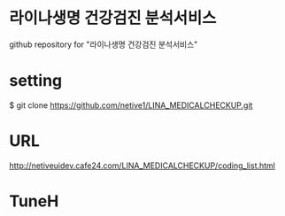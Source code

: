 # 라이나생명 건강검진 분석서비스
github repository for "라이나생명 건강검진 분석서비스"

# setting
$ git clone https://github.com/netive1/LINA_MEDICALCHECKUP.git

# URL
http://netiveuidev.cafe24.com/LINA_MEDICALCHECKUP/coding_list.html
# TuneH
